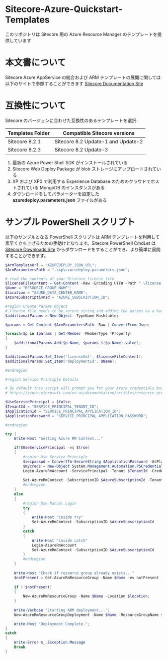 # Sitecore-Azure-Quickstart-Templates
このリポジトリは Sitecore 用の Azure Resource Manager のテンプレートを提供しています

# 本文書について
Sitecore Azure AppService の統合および ARM テンプレートの展開に関しては以下のサイトで参照することができます
 [Sitecore Documentation Site](https://doc.sitecore.net/cloud)

# 互換性について
Sitecore のバージョンに合わせた互換性のあるテンプレートを選択:

| Templates Folder | Compatible Sitecore versions                       |
|------------------|----------------------------------------------------|
| Sitecore 8.2.1   | Sitecore 8.2 Update-1 and Update-2                 |
| Sitecore 8.2.3   | Sitecore 8.2 Update-3                              |

1. 最新の Azure Power Shell SDK がインストールされている
2. Sitecore Web Deploy Package が blob ストレージにアップロードされている 
3. XP および XP0 で利用する Experience Database のためのクラウドでホストされている MongoDB のインスタンスがある
4. ダウンロードをしてパラメーターを設定した **azuredeploy.parameters.json** ファイルがある


# サンプル PowerShell スクリプト
以下のサンプルとなる PowerShell スクリプトは ARM テンプレートを利用して素早く立ち上げるための手助けとなります。Sitecore PowerShell CmdLet は [Sitecore Downloads Site](https://dev.sitecore.net/) からダウンロードをすることができ、より簡単に展開することができます。

```PowerShell
$ArmTemplateUrl = "AZUREDEPLOY_JSON_URL";
$ArmParametersPath = ".\xp\azuredeploy.parameters.json";

# read the contents of your Sitecore license file
$licenseFileContent = Get-Content -Raw -Encoding UTF8 -Path ".\license.xml" | Out-String;
$Name = "RESOURCE_GROUP_NAME";
$location = "AZURE_DATA_CENTER_NAME";
$AzureSubscriptionId = "AZURE_SUBSCRIPTION_ID";

#region Create Params Object
# license file needs to be secure string and adding the params as a hashtable is the only way to do it
$additionalParams = New-Object -TypeName Hashtable;

$params = Get-Content $ArmParametersPath -Raw | ConvertFrom-Json;

foreach($p in $params | Get-Member -MemberType *Property)
{
    $additionalParams.Add($p.Name, $params.$($p.Name).value);
}

$additionalParams.Set_Item('licenseXml', $licenseFileContent);
$additionalParams.Set_Item('deploymentId', $Name);

#endregion

#region Service Principle Details

# By default this script will prompt you for your Azure credentials but you can update the script to use an Azure Service Principal instead by following the details at the link below and updating the four variables below once you are done.
# https://azure.microsoft.com/en-us/documentation/articles/resource-group-authenticate-service-principal/

$UseServicePrincipal = $false;
$TenantId = "SERVICE_PRINCIPAL_TENANT_ID";
$ApplicationId = "SERVICE_PRINCIPAL_APPLICATION_ID";
$ApplicationPassword = "SERVICE_PRINCIPAL_APPLICATION_PASSWORD";

#endregion

try {
   	Write-Host "Setting Azure RM Context..."

 	if($UseServicePrincipal -eq $true)
	{
		#region Use Service Principle
		$secpasswd = ConvertTo-SecureString $ApplicationPassword -AsPlainText -Force
		$mycreds = New-Object System.Management.Automation.PSCredential ($ApplicationId, $secpasswd)
		Login-AzureRmAccount -ServicePrincipal -Tenant $TenantId -Credential $mycreds
		
		Set-AzureRmContext -SubscriptionID $AzureSubscriptionId -TenantId $TenantId;
		#endregion
	}
	else
	{
		#region Use Manual Login
		try 
		{
			Write-Host "inside try"
			Set-AzureRmContext -SubscriptionID $AzureSubscriptionId
		}
		catch 
		{
			Write-Host "inside catch"
			Login-AzureRmAccount
			Set-AzureRmContext -SubscriptionID $AzureSubscriptionId
		}
		#endregion		
	}
	
 	Write-Host "Check if resource group already exists..."
	$notPresent = Get-AzureRmResourceGroup -Name $Name -ev notPresent -ea 0;
	
	if (!$notPresent) 
	{
		New-AzureRmResourceGroup -Name $Name -Location $location;
	}
	
	Write-Verbose "Starting ARM deployment...";
	New-AzureRmResourceGroupDeployment -Name $Name -ResourceGroupName $Name -TemplateUri $ArmTemplateUrl -TemplateParameterObject $additionalParams; # -DeploymentDebugLogLevel All -Debug;

	Write-Host "Deployment Complete.";
}
catch 
{
	Write-Error $_.Exception.Message
	Break 
}
```


